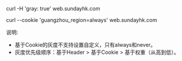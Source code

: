 
curl -H 'gray: true' web.sundayhk.com

curl --cookie 'guangzhou_region=always' web.sundayhk.com

说明:
  - 基于Cookie的灰度不支持设置自定义，只有always和never。
  - 灰度优先级顺序：基于Header > 基于Cookie > 基于权重（从高到低）。
